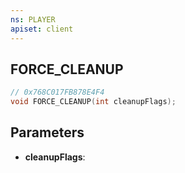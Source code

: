 ```yaml
---
ns: PLAYER
apiset: client
---
```

## FORCE_CLEANUP

```c
// 0x768C017FB878E4F4
void FORCE_CLEANUP(int cleanupFlags);
```


## Parameters
* **cleanupFlags**: